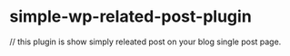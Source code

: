 # simple-wp-related-post-plugin


// this plugin is show simply releated post on your blog single post page. 
